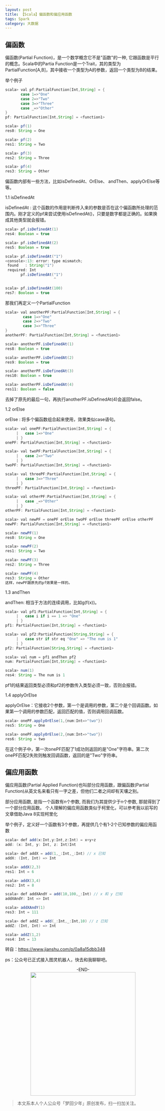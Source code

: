```yaml
---
layout: post
title: 【Scala】偏函数和偏应用函数
tags: Spark
category: 大数据
---
```


## 偏函数

偏函数(Partial Function)，是一个数学概念它不是"函数"的一种, 它跟函数是平行的概念。Scala中的Partia Function是一个Trait，其的类型为PartialFunction[A,B]，其中接收一个类型为A的参数，返回一个类型为B的结果。

举个例子

```java
scala> val pf:PartialFunction[Int,String] = {
       case 1=>"One"
       case 2=>"Two"
       case 3=>"Three"
       case _=>"Other"
}
pf: PartialFunction[Int,String] = <function1>

scala> pf(1)
res0: String = One

scala> pf(2)
res1: String = Two

scala> pf(3)
res2: String = Three

scala> pf(4)
res3: String = Other
```

偏函数内部有一些方法，比如isDefinedAt、OrElse、 andThen、applyOrElse等等。

1.1 isDefinedAt

isDefinedAt : 这个函数的作用是判断传入来的参数是否在这个偏函数所处理的范围内。刚才定义的pf来尝试使用isDefinedAt()，只要是数字都是正确的。如果换成其他类型就会报错。

```java
scala> pf.isDefinedAt(1)
res4: Boolean = true

scala> pf.isDefinedAt(2)
res5: Boolean = true

scala> pf.isDefinedAt("1")
<console>:13: error: type mismatch;
 found   : String("1")
 required: Int
       pf.isDefinedAt("1")
                      ^

scala> pf.isDefinedAt(100)
res7: Boolean = true
```

那我们再定义一个PartialFunction

```java
scala> val anotherPF:PartialFunction[Int,String] = {
        case 1=>"One"
        case 2=>"Two"
        case 3=>"Three"
}
anotherPF: PartialFunction[Int,String] = <function1>

scala> anotherPF.isDefinedAt(1)
res8: Boolean = true

scala> anotherPF.isDefinedAt(2)
res9: Boolean = true

scala> anotherPF.isDefinedAt(3)
res10: Boolean = true

scala> anotherPF.isDefinedAt(4)
res11: Boolean = false
```

去掉了原先的最后一句，再执行anotherPF.isDefinedAt(4)会返回false。

1.2 orElse

orElse : 将多个偏函数组合起来使用，效果类似case语句。

```java
scala> val onePF:PartialFunction[Int,String] = {
     |   case 1=>"One"
     | }
onePF: PartialFunction[Int,String] = <function1>

scala> val twoPF:PartialFunction[Int,String] = {
     |   case 2=>"Two"
     | }
twoPF: PartialFunction[Int,String] = <function1>

scala> val threePF:PartialFunction[Int,String] = {
     |   case 3=>"Three"
     | }
threePF: PartialFunction[Int,String] = <function1>

scala> val otherPF:PartialFunction[Int,String] = {
     |   case _=>"Other"
     | }
otherPF: PartialFunction[Int,String] = <function1>

scala> val newPF = onePF orElse twoPF orElse threePF orElse otherPF
newPF: PartialFunction[Int,String] = <function1>

scala> newPF(1)
res0: String = One

scala> newPF(2)
res1: String = Two

scala> newPF(3)
res2: String = Three

scala> newPF(4)
res3: String = Other
这样，newPF跟原先的pf效果是一样的。
```

1.3 andThen

andThen: 相当于方法的连续调用，比如g(f(x))。

```java
scala> val pf1:PartialFunction[Int,String] = {
     |   case i if i == 1 => "One"
     | }
pf1: PartialFunction[Int,String] = <function1>

scala> val pf2:PartialFunction[String,String] = {
     |   case str if str eq "One" => "The num is 1"
     | }
pf2: PartialFunction[String,String] = <function1>

scala> val num = pf1 andThen pf2
num: PartialFunction[Int,String] = <function1>

scala> num(1)
res4: String = The num is 1
```

pf1的结果返回类型必须和pf2的参数传入类型必须一致，否则会报错。

1.4 applyOrElse

applyOrElse：它接收2个参数，第一个是调用的参数，第二个是个回调函数。如果第一个调用的参数匹配，返回匹配的值，否则调用回调函数。

```java
scala> onePF.applyOrElse(1,{num:Int=>"two"})
res5: String = One

scala> onePF.applyOrElse(2,{num:Int=>"two"})
res6: String = two
```

在这个例子中，第一次onePF匹配了1成功则返回的是"One"字符串。第二次onePF匹配2失败则触发回调函数，返回的是"Two"字符串。

## 偏应用函数

偏应用函数(Partial Applied Function)也叫部分应用函数，跟偏函数(Partial Function)从英文名来看只有一字之差，但他们二者之间却有天壤之别。

部分应用函数, 是指一个函数有n个参数, 而我们为其提供少于n个参数, 那就得到了一个部分应用函数。
个人理解的偏应用函数类似于柯里化，可以参考我以前写的文章借助Java 8实现柯里化

举个例子，定义好一个函数有3个参数，再提供几个有1-2个已知参数的偏应用函数

```java
scala> def add(x:Int,y:Int,z:Int) = x+y+z
add: (x: Int, y: Int, z: Int)Int

scala> def addX = add(1,_:Int,_:Int) // x 已知
addX: (Int, Int) => Int

scala> addX(2,3)
res1: Int = 6

scala> addX(3,4)
res2: Int = 8

scala> def addXAndY = add(10,100,_:Int) // x 和 y 已知
addXAndY: Int => Int

scala> addXAndY(1)
res3: Int = 111

scala> def addZ = add(_:Int,_:Int,10) // z 已知
addZ: (Int, Int) => Int

scala> addZ(1,2)
res4: Int = 13
```

转自：https://www.jianshu.com/p/0a8a15dbb348

ps：公众号已正式接入图灵机器人，快去和我聊聊吧。

<center>-END-</center>

<div align="center">
<img src="http://rann.cc/assets/img/qrcode-logo.png" width="340" height="400" />
</div>

> 本文系本人个人公众号「梦回少年」原创发布，扫一扫加关注。